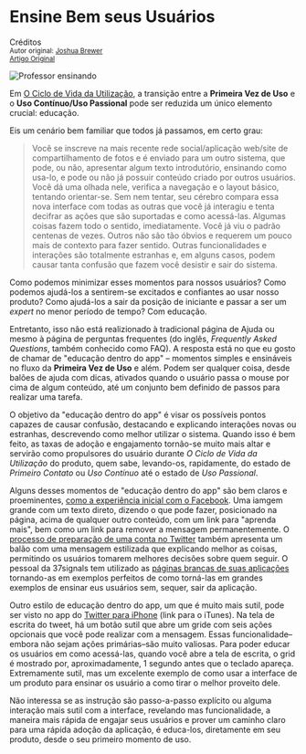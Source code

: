 Ensine Bem seus Usuários
========================
Créditos<br/>
<small>Autor original: [Joshua Brewer](http://52weeksofux.com/)<br/>[Artigo Original](http://52weeksofux.com/post/647891017/teach-your-users-well)</small>

![Professor ensinando](http://media.tumblr.com/tumblr_l2yjb4Vwjm1qz7ace.jpg "Professor ensinando")

Em [O Ciclo de Vida da Utilização](https://github.com/erickpatrick/traducoes/blob/master/artigos/experiencia-do-usuario/52-semanas-experiencia-usuario/20140523-ciclo-vida-utilizacao.md), a transição entre a **Primeira Vez de Uso** e o **Uso Contínuo/Uso Passional** pode ser reduzida um único elemento crucial: educação.

Eis um cenário bem familiar que todos já passamos, em certo grau:

> Você se inscreve na mais recente rede social/aplicação web/site de compartilhamento de fotos e é enviado para um outro sistema, que pode, ou não, apresentar algum texto introdutório, ensinando como usa-lo, e pode ou não já possuir conteúdo criado por outros usuários. Você dá uma olhada nele, verifica a navegação e o layout básico, tentando orientar-se. Sem nem tentar, seu cérebro compara essa nova interface com todas as outras que você já interagiu e tenta decifrar as ações que são suportadas e como acessá-las. Algumas coisas fazem todo o sentido, imediatamente. Você já viu o padrão centenas de vezes. Outros não são tão óbvios e requerem um pouco mais de contexto para fazer sentido. Outras funcionalidades e interações são totalmente estranhas e, em alguns casos, podem causar tanta confusão que fazem você desistir e sair do sistema.

Como podemos minimizar esses momentos para nossos usuários? Como podemos ajudá-los a sentirem-se excitados e confiantes ao usar nosso produto? Como ajudá-los a sair da posição de iniciante e passar a ser um *expert* no menor período de tempo? Com educação.

Entretanto, isso não está realizionado à tradicional página de Ajuda ou mesmo à página de perguntas frequentes (do inglês, *Frequently Asked Questions*, também conhecido como FAQ). A resposta está no que eu gosto de chamar de "educação dentro do app" &ndash; momentos simples e ensináveis no fluxo da **Primeira Vez de Uso** e além. Podem ser qualquer coisa, desde balões de ajuda com dicas, ativados quando o usuário passa o mouse por cima de algum conteúdo, até um conjunto bem definido de passos para realizar uma tarefa.

O objetivo da "educação dentro do app" é visar os possíveis pontos capazes de causar confusão, destacando e explicando interações novas ou estranhas, descrevendo como melhor utilizar o sistema. Quando isso é bem feito, as taxas de adoção e engajamento tornão-se muito mais altar e servirão como propulsores do usuário durante *O Ciclo de Vida da Utilização* do produto, quem sabe, levando-os, rapidamente, do estado de *Primeiro Contato* ou *Uso Contínuo* até o estado de *Uso Passional*.

Alguns desses momentos de "educação dentro do app" são bem claros e proeminentes, [como a experiência inicial com o Facebook](http://img.skitch.com/20100530-jnp74qgwfp71rwt2pwpgx5jj79.png). Uma iamgem grande com um texto direto, dizendo o que pode fazer, posicionado na página, acima de qualquer outro conteúdo, com um link para "aprenda mais", bem como um link para remover a mensagem permanentemente. O [processo de preparação de uma conta no Twitter](http://img.skitch.com/20100530-8cr778ekabnmxn26ena8tejb9p.png) também apresenta um balão com uma mensagem estilizada que explicando melhor as coisas, permitindo os usuários tomarem melhores decisões sobre quem seguir. O pessoal da 37signals tem utilizado as [páginas brancas de suas aplicações](http://37signals.com/svn/posts/2322-design-decisions-new-basecamp-blank-slates) tornando-as em exemplos perfeitos de como torná-las em grandes exemplos de ensinar eus usuários sem, sequer, sair da aplicação.

Outro estilo de educação dentro do app, um que é muito mais sutil, pode ser visto no app do [Twitter para iPhone](http://itunes.apple.com/us/artist/twitter-inc/id296415947) (link para o iTunes). Na tela de escrita do tweet, há um botão sutil que abre um gride com seis ações opcionais que você pode realizar com a mensagem. Essas funcionalidade&ndash;embora não sejam ações primárias&ndash;são muito valiosas. Para poder educar os usuários em como acessá-las, quando você abre a tela de escrita, o grid é mostrado por, aproximadamente, 1 segundo antes que o teclado apareça. Extremamente sutil, mas um excelente exemplo de como usar a interface de um produto para ensinar os usuário a como tirar o melhor proveito dele.

Não interessa se as instrução são passo-a-passo explícito ou alguma interação mais sutil com a interface, revelando mas funcionalidade, a maneira mais rápida de engajar seus usuários e prover um caminho claro para uma rápida adoção da aplicação, é educa-los, diretamente em seu produto, desde o seu primeiro momento de uso.
